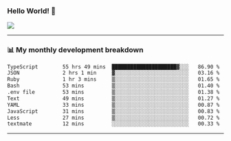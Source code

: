 ### Hello World! 👋

<a>
  <img align="center" src="https://github-readme-stats.vercel.app/api?username=megatunger&count_private=true&include_all_commits=true&bg_color=30,56CCF2,2F80ED&title_color=fff&text_color=fff" />
</a>

------
### 📊 My monthly development breakdown

<!--START_SECTION:waka-->

```txt
TypeScript        55 hrs 49 mins  █████████████████████▓░░░   86.90 %
JSON              2 hrs 1 min     ▓░░░░░░░░░░░░░░░░░░░░░░░░   03.16 %
Ruby              1 hr 3 mins     ▒░░░░░░░░░░░░░░░░░░░░░░░░   01.65 %
Bash              53 mins         ▒░░░░░░░░░░░░░░░░░░░░░░░░   01.40 %
.env file         53 mins         ▒░░░░░░░░░░░░░░░░░░░░░░░░   01.38 %
Text              49 mins         ▒░░░░░░░░░░░░░░░░░░░░░░░░   01.27 %
YAML              33 mins         ▒░░░░░░░░░░░░░░░░░░░░░░░░   00.87 %
JavaScript        31 mins         ▒░░░░░░░░░░░░░░░░░░░░░░░░   00.83 %
Less              27 mins         ▒░░░░░░░░░░░░░░░░░░░░░░░░   00.72 %
textmate          12 mins         ░░░░░░░░░░░░░░░░░░░░░░░░░   00.33 %
```

<!--END_SECTION:waka-->

------
